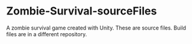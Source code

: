 # Zombie-Survival-sourceFiles
A zombie survival game created with Unity. These are source files. Build files are in a different repository.
